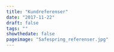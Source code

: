 ```yaml
---
title: "Kundreferenser"
date: "2017-11-22"
draft: false
tags: ""
showthedate: false
pageimage: "Safespring_referenser.jpg"
---
```

